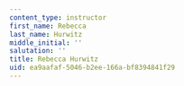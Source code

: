 ```yaml
---
content_type: instructor
first_name: Rebecca
last_name: Hurwitz
middle_initial: ''
salutation: ''
title: Rebecca Hurwitz
uid: ea9aafaf-5046-b2ee-166a-bf8394841f29
---
```

